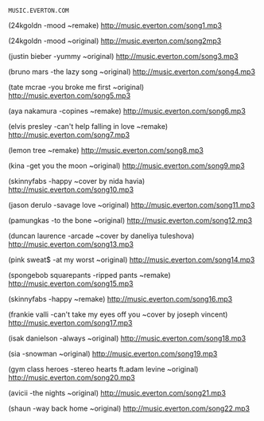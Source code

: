 `MUSIC.EVERTON.COM`


(24kgoldn -mood ~remake) http://music.everton.com/song1.mp3

(24kgoldn -mood ~original) http://music.everton.com/song2mp3

(justin bieber -yummy ~original) http://music.everton.com/song3.mp3

(bruno mars -the lazy song ~original) http://music.everton.com/song4.mp3

(tate mcrae -you broke me first ~original) http://music.everton.com/song5.mp3

(aya nakamura -copines ~remake) http://music.everton.com/song6.mp3

(elvis presley -can't help falling in love ~remake) http://music.everton.com/song7.mp3

(lemon tree ~remake) http://music.everton.com/song8.mp3

(kina -get you the moon ~original) http://music.everton.com/song9.mp3

(skinnyfabs -happy ~cover by nida havia) http://music.everton.com/song10.mp3

(jason derulo -savage love ~original) http://music.everton.com/song11.mp3

(pamungkas -to the bone ~original) http://music.everton.com/song12.mp3

(duncan laurence -arcade ~cover by daneliya tuleshova) http://music.everton.com/song13.mp3

(pink sweat$ -at my worst ~original) http://music.everton.com/song14.mp3

(spongebob squarepants -ripped pants ~remake) http://music.everton.com/song15.mp3

(skinnyfabs -happy ~remake) http://music.everton.com/song16.mp3

(frankie valli -can't take my eyes off you ~cover by joseph vincent) http://music.everton.com/song17.mp3

(isak danielson -always ~original) http://music.everton.com/song18.mp3

(sia -snowman ~original) http://music.everton.com/song19.mp3

(gym class heroes -stereo hearts ft.adam levine ~original) http://music.everton.com/song20.mp3

(avicii -the nights ~original) http://music.everton.com/song21.mp3

(shaun -way back home ~original) http://music.everton.com/song22.mp3
